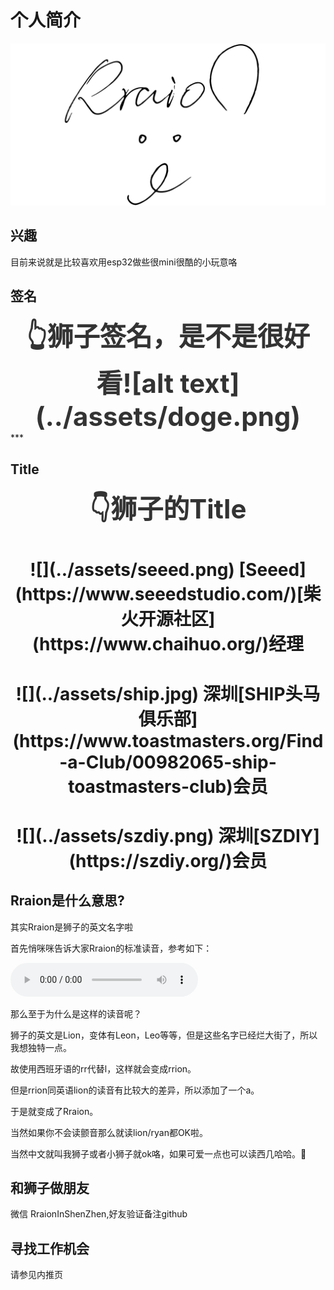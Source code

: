 # 个人简介

![狮子的签名](../assets/signature.png)


<style>
.super-heading {
    font-size: 3em; /* 或者你需要的任何大小 */
    font-weight: bold;
    color: #333;
}
</style>

## 兴趣
目前来说就是比较喜欢用esp32做些很mini很酷的小玩意咯

## 签名

<center><div class="super-heading">👆狮子签名，是不是很好看![alt text](../assets/doge.png)</div></center>
***

## Title
<center><div class="super-heading">👇狮子的Title</div></center>

 <center><h1>![](../assets/seeed.png) [Seeed](https://www.seeedstudio.com/)[柴火开源社区](https://www.chaihuo.org/)经理 </h1></center>

 <center><h1>![](../assets/ship.jpg) 深圳[SHIP头马俱乐部](https://www.toastmasters.org/Find-a-Club/00982065-ship-toastmasters-club)会员</h1></center>

 <center><h1>![](../assets/szdiy.png) 深圳[SZDIY](https://szdiy.org/)会员 </h1></center>


## Rraion是什么意思?
其实Rraion是狮子的英文名字啦

首先悄咪咪告诉大家Rraion的标准读音，参考如下：

<audio controls>
  <source src="assets/name_record.MP3" type="audio/mp3">
  您的浏览器不支持音频播放。
</audio>

那么至于为什么是这样的读音呢？

狮子的英文是Lion，变体有Leon，Leo等等，但是这些名字已经烂大街了，所以我想独特一点。

故使用西班牙语的rr代替l，这样就会变成rrion。

但是rrion同英语lion的读音有比较大的差异，所以添加了一个a。

于是就变成了Rraion。

当然如果你不会读颤音那么就读lion/ryan都OK啦。

当然中文就叫我狮子或者小狮子就ok咯，如果可爱一点也可以读西几哈哈。🦁

## 和狮子做朋友
微信 RraionInShenZhen,好友验证备注github

## 寻找工作机会
请参见内推页

